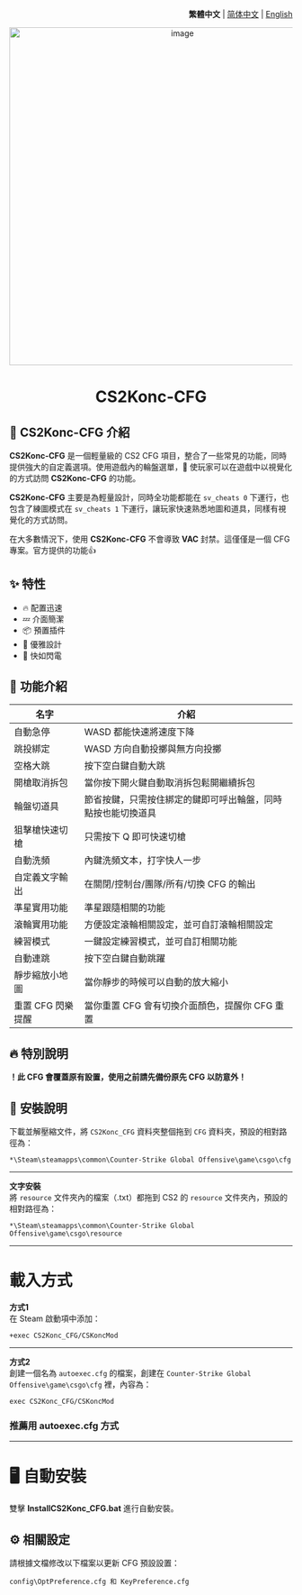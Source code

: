 <div align="right">

**繁體中文** | [简体中文](./github/README.zh-CN.md) | [English](./github/README.en.md)

</div>

<div align="center">
    <img src="https://github.com/Yunkong-ouo/CS2Konc_CFG/blob/main/github/image/ditou.jpg" alt="image" width="600">
</div>

<h1 align="center">CS2Konc-CFG</h1>

## 💼 CS2Konc-CFG 介紹
**CS2Konc-CFG** 是一個輕量級的 CS2 CFG 項目，整合了一些常見的功能，同時提供強大的自定義選項。使用遊戲內的輪盤選單，🚀 使玩家可以在遊戲中以視覺化的方式訪問 **CS2Konc-CFG** 的功能。

**CS2Konc-CFG** 主要是為輕量設計，同時全功能都能在 `sv_cheats 0` 下運行，也包含了練圖模式在 `sv_cheats 1` 下運行，讓玩家快速熟悉地圖和道具，同樣有視覺化的方式訪問。

在大多數情況下，使用 **CS2Konc-CFG** 不會導致 **VAC** 封禁。這僅僅是一個 CFG 專案。官方提供的功能👍

## ✨ 特性
- 🔥 配置迅速
- 💤 介面簡潔
- 📦 預置插件
- 🧹 優雅設計
- 🚀 快如閃電

## 📝 功能介紹
| 名字                      | 介紹                                   |
|------------------------- |----------------------------------------|
| 自動急停                  | WASD 都能快速將速度下降
| 跳投綁定                  | WASD 方向自動投擲與無方向投擲
| 空格大跳                  | 按下空白鍵自動大跳
| 開槍取消拆包              | 當你按下開火鍵自動取消拆包鬆開繼續拆包
| 輪盤切道具                | 節省按鍵，只需按住綁定的鍵即可呼出輪盤，同時點按也能切換道具
| 狙擊槍快速切槍            | 只需按下 Q 即可快速切槍
| 自動洗頻                  | 內鍵洗頻文本，打字快人一步
| 自定義文字輸出            | 在關閉/控制台/團隊/所有/切換 CFG 的輸出
| 準星實用功能              | 準星跟隨相關的功能
| 滾輪實用功能              | 方便設定滾輪相關設定，並可自訂滾輪相關設定
| 練習模式                  | 一鍵設定練習模式，並可自訂相關功能
| 自動連跳                  | 按下空白鍵自動跳躍
| 靜步縮放小地圖            | 當你靜步的時候可以自動的放大縮小
| 重置 CFG 閃樂提醒         | 當你重置 CFG 會有切換介面顏色，提醒你 CFG 重置

## 🔥 特別說明
**！此 CFG 會覆蓋原有設置，使用之前請先備份原先 CFG 以防意外！**

## 🚀 安裝說明
下載並解壓縮文件，將 `CS2Konc_CFG` 資料夾整個拖到 `CFG` 資料夾，預設的相對路徑為：
```
*\Steam\steamapps\common\Counter-Strike Global Offensive\game\csgo\cfg
```

---

**文字安裝**<br>
將 `resource` 文件夾內的檔案（.txt）都拖到 CS2 的 `resource` 文件夾內，預設的相對路徑為：
```
*\Steam\steamapps\common\Counter-Strike Global Offensive\game\csgo\resource
```

---

<h1>載入方式</h1>

**方式1**  
在 Steam 啟動項中添加：
```
+exec CS2Konc_CFG/CSKoncMod
```

---

**方式2**  
創建一個名為 `autoexec.cfg` 的檔案，創建在 `Counter-Strike Global Offensive\game\csgo\cfg` 裡，內容為：
```
exec CS2Konc_CFG/CSKoncMod
```
### **推薦用 autoexec.cfg 方式**

---

<h1>🖥️ 自動安裝</h1>

雙擊 **InstallCS2Konc_CFG.bat** 進行自動安裝。

## ⚙️ 相關設定
請根據文檔修改以下檔案以更新 CFG 預設設置：
```
config\OptPreference.cfg 和 KeyPreference.cfg
```
